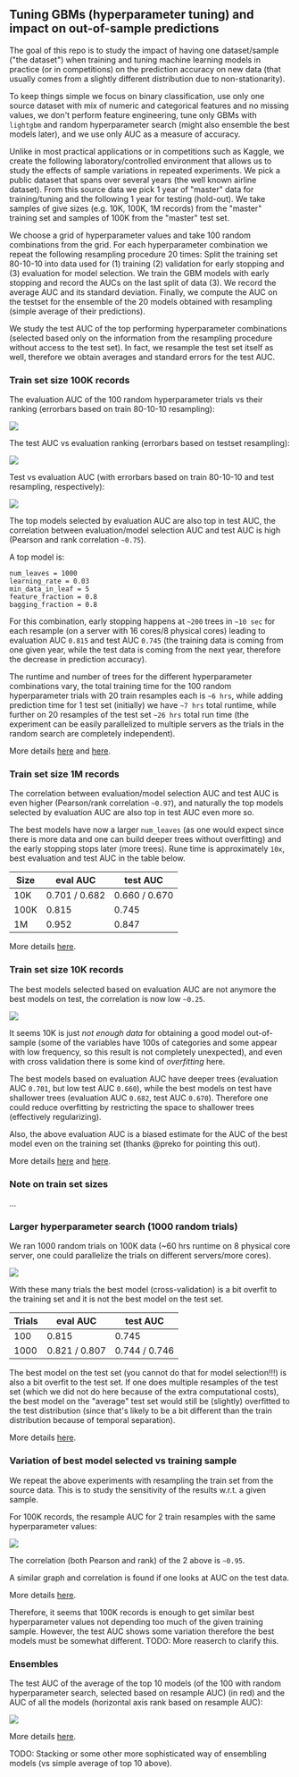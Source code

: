
## Tuning GBMs (hyperparameter tuning) and impact on out-of-sample predictions

The goal of this repo is to study the impact of having one dataset/sample ("the dataset") 
when training and tuning machine learning models in practice (or in competitions) 
on the prediction accuracy on new data (that usually comes from a slightly different
distribution due to non-stationarity).

To keep things simple we focus on binary classification, use only one source dataset 
with mix of numeric and categorical features and no missing values, we don't perform feature engineering,
tune only GBMs with `lightgbm` and random hyperparameter search (might also ensemble the best models later), and 
we use only AUC as a measure of accuracy.

Unlike in most practical applications or in competitions such as Kaggle, we create the following
laboratory/controlled environment that allows us to study the effects of sample variations in repeated 
experiments. We pick a public dataset that spans over several years (the well known airline dataset).
From this source data we pick 1 year of "master" data for training/tuning and the following 1 year for testing (hold-out).
We take samples of give sizes (e.g. 10K, 100K, 1M records) from the "master" training set and 
samples of 100K from the "master" test set. 

We choose a grid of hyperparameter values and take 100 random combinations from the grid.
For each hyperparameter combination we repeat the following resampling procedure 20 times:
Split the training set 80-10-10 into data used for (1) training (2) validation for early stopping
and (3) evaluation for model selection. 
We train the GBM models with early stopping and record the AUCs on the last split of data (3). We record 
the average AUC and its standard deviation.
Finally, we compute the AUC on the testset for the ensemble of the 20 models obtained
with resampling (simple average of their predictions).

We study the test AUC of the top performing hyperparameter combinations (selected based only on 
the information from the resampling procedure without access to the test set). In fact, we resample
the test set itself as well, therefore we obtain averages and standard errors for the test AUC.



### Train set size 100K records 

The evaluation AUC of the 100 random hyperparameter trials vs their ranking
(errorbars based on train 80-10-10 resampling):

![](3-test_rs/fig-100K-AUCrs_rank.png)

The test AUC vs evaluation ranking (errorbars based on testset resampling):

![](3-test_rs/fig-100K-AUCtest_rank.png)

Test vs evaluation AUC (with errorbars based on train 80-10-10 and test resampling, respectively):

![](3-test_rs/fig-100K-AUCcorr.png)

The top models selected by evaluation AUC are also top in test AUC, the correlation between
evaluation/model selection AUC and test AUC is high (Pearson and rank correlation `~0.75`).

A top model is:
```
num_leaves = 1000
learning_rate = 0.03
min_data_in_leaf = 5
feature_fraction = 0.8
bagging_fraction = 0.8
```

For this combination, early stopping happens at `~200` trees in `~10 sec` for each resample (on a server with 16 cores/8 physical cores) 
leading to evaluation AUC `0.815` and test AUC `0.745` (the training data is coming from one given year, while the test
data is coming from the next year, therefore the decrease in prediction accuracy).

The runtime and number of trees for the different hyperparameter combinations vary, the total training time
for the 100 random hyperparameter trials with 20 train resamples each is `~6 hrs`, while adding prediction time 
for 1 test set (initially) we have `~7 hrs` total runtime, while further on 20 resamples of the test set `~26 hrs`
total run time (the experiment can be easily parallelized to multiple servers as the trials in the random
search are completely independent).

More details [here](https://htmlpreview.github.io/?https://github.com/szilard/GBM-tune/blob/master/2-train_test_1each/analyze-100K-100.html) and
[here](https://htmlpreview.github.io/?https://github.com/szilard/GBM-tune/blob/master/3-test_rs/analyze-100K.html).



### Train set size 1M records 

The correlation between evaluation/model selection AUC and test AUC is even higher (Pearson/rank correlation `~0.97`),
and naturally the top models selected by evaluation AUC are also top in test AUC even more so.

The best models have now a larger `num_leaves` (as one would expect since there is more data and one can build deeper
trees without overfitting) and the early stopping stops later (more trees).
Rune time is approximately `10x`, best evaluation and test AUC in the table below.


Size    |  eval AUC      |  test AUC     | 
--------|----------------|---------------|
10K     | 0.701 / 0.682  | 0.660 / 0.670 |
100K    |   0.815        |   0.745       |
1M      |   0.952        |   0.847       |

More details [here](https://htmlpreview.github.io/?https://github.com/szilard/GBM-tune/blob/master/2-train_test_1each/analyze-1M-100.html).



### Train set size 10K records 

The best models selected based on evaluation AUC are not anymore the best models on test, the correlation is now low `~0.25`.

![](3-test_rs/fig-10K-AUCcorr.png)

It seems 10K is just *not enough data* for obtaining a good model out-of-sample 
(some of the variables have 100s of categories and some appear with low frequency,
so this result is not completely unexpected), 
and even with cross validation there is some kind of *overfitting* here. 

The best models based on evaluation AUC have deeper trees (evaluation AUC `0.701`, but low test AUC `0.660`), while
the best models on test have shallower trees (evaluation AUC `0.682`, test AUC `0.670`).
Therefore one could reduce overfitting by restricting the space to shallower trees (effectively regularizing).

Also, the above evaluation AUC is a biased estimate for the AUC of the best model even on the training set (thanks @preko for
pointing this out). 

More details [here](https://htmlpreview.github.io/?https://github.com/szilard/GBM-tune/blob/master/2-train_test_1each/analyze-10K-100.html) and
[here](https://htmlpreview.github.io/?https://github.com/szilard/GBM-tune/blob/master/3-test_rs/analyze-10K.html).



### Note on train set sizes

...



### Larger hyperparameter search (1000 random trials)

We ran 1000 random trials on 100K data (~60 hrs runtime on 8 physical core server, one could parallelize the trials on different servers/more cores).

![](2-train_test_1each/fig-100K-1000-AUCcorr.png)

With these many trials the best model (cross-validation) is a bit overfit to the training set and it is not the best model on the test set.

Trials  |  eval AUC      |  test AUC     | 
--------|----------------|---------------|
100     |   0.815        |   0.745       |
1000    | 0.821 / 0.807  | 0.744 / 0.746 |

The best model on the test set (you cannot do that for model selection!!!) is also a bit overfit to the test set. If one does multiple
resamples of the test set (which we did not do here because of the extra computational costs), the best model on the "average" test set
would still be (slightly) overfitted to the test distribution (since that's likely to be a bit different than the train distribution
because of temporal separation).

More details [here](https://htmlpreview.github.io/?https://github.com/szilard/GBM-tune/blob/master/2-train_test_1each/analyze-100K-1000.html).



### Variation of best model selected vs training sample

We repeat the above experiments with resampling the train set from the source data. This is to study
the sensitivity of the results w.r.t. a given sample. 

For 100K records, the resample AUC for 2 train resamples with the same hyperparameter values:

![](4-train_rs/fig-AUCcorr.png)

The correlation (both Pearson and rank) of the 2 above is `~0.95`.

A similar graph and correlation is found if one looks at AUC on the test data. 

More details [here](https://htmlpreview.github.io/?https://github.com/szilard/GBM-tune/blob/master/4-train_rs/analyze.html).

Therefore, it seems that 100K records is enough to get similar best hyperparameter values 
not depending too much of the given training sample. However, the test AUC shows some
variation therefore the best models must be somewhat different. TODO: More reaserch to clarify this.



### Ensembles 

The test AUC of the average of the top 10 models (of the 100 with random hyperparameter search, selected based on
resample AUC) (in red) and the AUC of all the models (horizontal axis rank based on resample AUC):

![](5-ensemble/fig-AUCens.png)

More details [here](https://htmlpreview.github.io/?https://github.com/szilard/GBM-tune/blob/master/5-ensemble/analyze.html).

TODO: Stacking or some other more sophisticated way of ensembling models (vs simple average of top 10 above).

